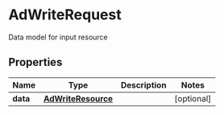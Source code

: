 

# AdWriteRequest

Data model for input resource

## Properties

Name | Type | Description | Notes
------------ | ------------- | ------------- | -------------
**data** | [**AdWriteResource**](AdWriteResource.md) |  |  [optional]



